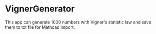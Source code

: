 # VignerGenerator
This app can generate 1000 numbers with Vigner's statistic law and save them to txt file for Mathcad import.
